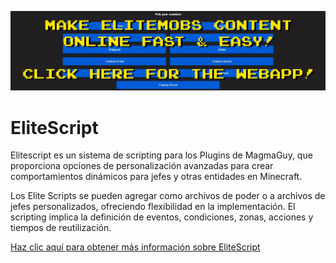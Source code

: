 [![webapp_banner.jpg](../../../img/wiki/webapp_banner.jpg)](https://magmaguy.com/webapp/webapp.html)

# EliteScript

Elitescript es un sistema de scripting para los Plugins de MagmaGuy, que proporciona opciones de personalización
avanzadas para crear comportamientos dinámicos para jefes y otras entidades en Minecraft.

Los Elite Scripts se pueden agregar como archivos de poder o a archivos de jefes personalizados, ofreciendo flexibilidad
en la implementación. El scripting implica la definición de eventos, condiciones, zonas, acciones y tiempos de
reutilización.

[Haz clic aquí para obtener más información sobre EliteScript]($language$/elitemobs/creating_powers.md)
